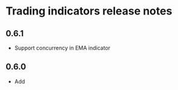 # Trading indicators release notes

## 0.6.1

* Support concurrency in EMA indicator

## 0.6.0

* Add 